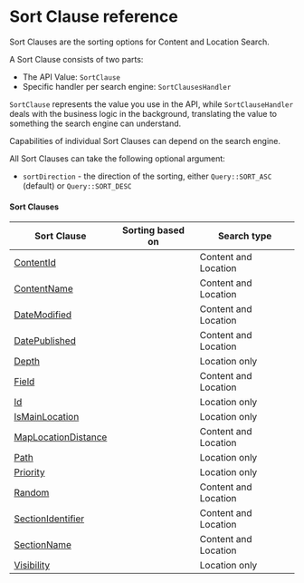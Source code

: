 # Sort Clause reference

Sort Clauses are the sorting options for Content and Location Search.

A Sort Clause consists of two parts:

- The API Value: `SortClause`
- Specific handler per search engine: `SortClausesHandler`

`SortClause` represents the value you use in the API, while `SortClauseHandler` deals with the business logic in the background,
translating the value to something the search engine can understand.

Capabilities of individual Sort Clauses can depend on the search engine.

All Sort Clauses can take the following optional argument:

- `sortDirection` - the direction of the sorting, either `Query::SORT_ASC` (default) or `Query::SORT_DESC`

#### Sort Clauses 

| Sort Clause | Sorting based on | Search type|
|-----|-----|-----|
|[ContentId](sort_clause_reference/contentid_sort_clause.md)||Content and Location|
|[ContentName](sort_clause_reference/contentname_sort_clause.md)||Content and Location|
|[DateModified](sort_clause_reference/datemodified_sort_clause.md)||Content and Location|
|[DatePublished](sort_clause_reference/datepublished_sort_clause.md)||Content and Location|
|[Depth](sort_clause_reference/depth_sort_clause.md)||Location only|
|[Field](sort_clause_reference/field_sort_clause.md)||Content and Location|
|[Id](sort_clause_reference/id_sort_clause.md)||Location only|
|[IsMainLocation](sort_clause_reference/ismainlocation_sort_clause.md)||Location only|
|[MapLocationDistance](sort_clause_reference/maplocationdistance_sort_clause.md)||Content and Location|
|[Path](sort_clause_reference/path_sort_clause.md)||Location only|
|[Priority](sort_clause_reference/priority_sort_clause.md)||Location only|
|[Random](sort_clause_reference/random_sort_clause.md)||Content and Location|
|[SectionIdentifier](sort_clause_reference/sectionidentifier_sort_clause.md)||Content and Location|
|[SectionName](sort_clause_reference/sectionname_sort_clause.md)||Content and Location|
|[Visibility](sort_clause_reference/visibility_sort_clause.md)||Location only|
